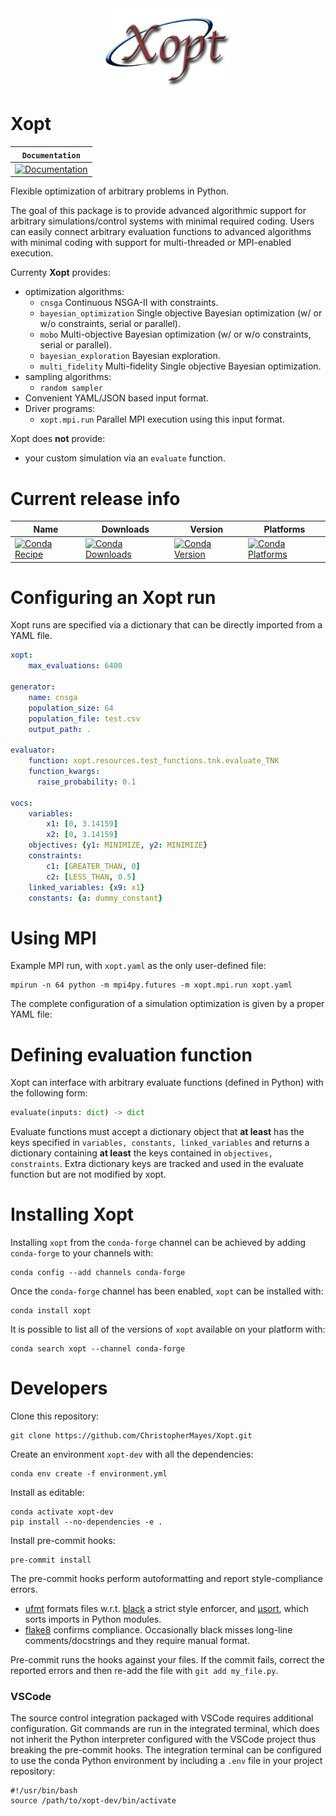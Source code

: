 <div align="center">
  <img src="docs/assets/Xopt-logo.png", width="200">
</div>




Xopt
====


**`Documentation`** |
------------------- |
[![Documentation](https://img.shields.io/badge/Xopt-documentation-blue.svg)](https://ChristopherMayes.github.io/Xopt/index.html)  |




Flexible optimization of arbitrary problems in Python.

The goal of this package is to provide advanced algorithmic support for arbitrary 
simulations/control systems with minimal required coding. Users can easily connect 
arbitrary evaluation functions to advanced algorithms with minimal coding with 
support for multi-threaded or MPI-enabled execution.

Currenty **Xopt** provides:

- optimization algorithms:
  - `cnsga` Continuous NSGA-II with constraints.
  - `bayesian_optimization` Single objective Bayesian optimization (w/ or w/o constraints, serial or parallel).
  - `mobo` Multi-objective Bayesian optimization (w/ or w/o constraints, serial or parallel).
  - `bayesian_exploration` Bayesian exploration.
  - `multi_fidelity` Multi-fidelity Single objective Bayesian optimization.
- sampling algorithms:
  - `random sampler`
- Convenient YAML/JSON based input format.
- Driver programs:
  - `xopt.mpi.run` Parallel MPI execution using this input format.

Xopt does **not** provide: 
- your custom simulation via an `evaluate` function.






Current release info
====================

| Name | Downloads | Version | Platforms |
| --- | --- | --- | --- |
| [![Conda Recipe](https://img.shields.io/badge/recipe-xopt-green.svg)](https://anaconda.org/conda-forge/xopt) | [![Conda Downloads](https://img.shields.io/conda/dn/conda-forge/xopt.svg)](https://anaconda.org/conda-forge/xopt) | [![Conda Version](https://img.shields.io/conda/vn/conda-forge/xopt.svg)](https://anaconda.org/conda-forge/xopt) | [![Conda Platforms](https://img.shields.io/conda/pn/conda-forge/xopt.svg)](https://anaconda.org/conda-forge/xopt) |



Configuring an Xopt run
===============
Xopt runs are specified via a dictionary that can be directly imported from a YAML file.

```yaml
xopt:
    max_evaluations: 6400

generator:
    name: cnsga
    population_size: 64
    population_file: test.csv
    output_path: .

evaluator:
    function: xopt.resources.test_functions.tnk.evaluate_TNK
    function_kwargs:
      raise_probability: 0.1

vocs:
    variables:
        x1: [0, 3.14159]
        x2: [0, 3.14159]
    objectives: {y1: MINIMIZE, y2: MINIMIZE}
    constraints:
        c1: [GREATER_THAN, 0]
        c2: [LESS_THAN, 0.5]
    linked_variables: {x9: x1}
    constants: {a: dummy_constant}
```


Using MPI
===============
Example MPI run, with `xopt.yaml` as the only user-defined file:
```b
mpirun -n 64 python -m mpi4py.futures -m xopt.mpi.run xopt.yaml
```

The complete configuration of a simulation optimization is given by a proper YAML file:






Defining evaluation function
===============
Xopt can interface with arbitrary evaluate functions (defined in Python) with the 
following form:
```python
evaluate(inputs: dict) -> dict
```
Evaluate functions must accept a dictionary object that **at least** has the keys 
specified in `variables, constants, linked_variables` and returns a dictionary 
containing **at least** the 
keys contained in `objectives, constraints`. Extra dictionary keys are tracked and 
used in the evaluate function but are not modified by xopt.




Installing Xopt
===============

Installing `xopt` from the `conda-forge` channel can be achieved by adding `conda-forge` to your channels with:

```shell
conda config --add channels conda-forge
```

Once the `conda-forge` channel has been enabled, `xopt` can be installed with:

```shell
conda install xopt
```

It is possible to list all of the versions of `xopt` available on your platform with:

```shell
conda search xopt --channel conda-forge
```



Developers
==========


Clone this repository:
```shell
git clone https://github.com/ChristopherMayes/Xopt.git
```

Create an environment `xopt-dev` with all the dependencies:
```shell
conda env create -f environment.yml
```


Install as editable:
```shell
conda activate xopt-dev
pip install --no-dependencies -e .
```

Install pre-commit hooks:
```
pre-commit install
```

The pre-commit hooks perform autoformatting and report style-compliance errors. 
* [ufmt](https://pypi.org/project/ufmt/) formats files w.r.t. [black](https://github.com/psf/black) a strict style enforcer, and [μsort](https://usort.readthedocs.io/en/stable/), which sorts imports in Python modules.
* [flake8](https://flake8.pycqa.org/en/latest/) confirms compliance. Occasionally black misses long-line comments/docstrings and they require manual format.

Pre-commit runs the hooks against your files. If the commit fails, correct the reported errors and then re-add the file with `git add my_file.py`.

### VSCode
The source control integration packaged with VSCode requires additional configuration. Git commands are run in the integrated terminal, which does not inherit the Python interpreter configured with the VSCode project thus breaking the pre-commit hooks. The integration terminal can be configured to use the conda Python environment by including a `.env` file in your project repository:

```
#!/usr/bin/bash 
source /path/to/xopt-dev/bin/activate
```